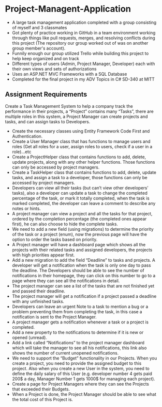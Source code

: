 # Project-Managent-Application
* A large task management application completed with a group consisting of myself and 3 classmates
* Got plenty of practice working in GitHub in a team environment working through things like pull requests, merges, and resolving conflicts during this project (The repository our group worked out of was on another group member's account).
* Funnily enough our group utilized Trello while building this project to help keep organized and on track
* Different types of users (Admin, Project Manager, Developer) each with their own views and sets of authorizations
* Uses an ASP.NET MVC Frameworks with a SQL Database
* Completed for the final project in my ADV Topics in C# SD-340 at MITT


## Assignment Requirements
Create a Task Management System to help a company track the performance in their projects, a
“Project” contains many “Tasks”, there are multiple roles in this system, a Project Manager can
create projects and tasks, and can assign tasks to Developers.

* Create the necessary classes using Entity Framework Code First and Authentication.
* Create a User Manager class that has functions to manage users and roles (Get all roles for a user, assign roles to users, check if a user in a role)...etc
* Create a ProjectHelper class that contains functions to add, delete, update projects, along with any other helper functions. Those functions can only be accessed by project managers.
* Create a TaskHelper class that contains functions to add, delete, update tasks, and assign a task to a developer, those functions can only be accessed by project managers.
* Developers can view all their tasks (but can’t view other developers’ tasks), also a developer can update a task to change the completed percentage of the task, or mark it totally completed, when the task is marked completed, the developer can leave a comment to describe any notes or hints.
* A project manager can view a project and all the tasks for that project, ordered by the completion percentage (the completed ones appear first), he can also choose to hide the complete tasks.
* We need to add a new field (using migrations) to determine the priority of the task or a project (enum), now the previous page will have the option to order the tasks based on priority.
* A Project manager will have a dashboard page which shows all the projects with their related tasks and assigned developers, the projects with high priorities appear first.
* Add a new migration to add the field “Deadline” to tasks and projects. A developer will get a notification when the task is only one day to pass the deadline. The Developers should be able to see the number of notifications in their homepage, they can click on this number to go to a page where they can see all the notifications in detail.
* The project manager can see a list of the tasks that are not finished yet and passed their deadline.
* The project manager will get a notification if a project passed a deadline with any unfinished tasks.
* Developers can leave an urgent Note to a task to mention a bug or a problem preventing them from completing the task, in this case a notification is sent to the Project Manager.
* A project manager gets a notification whenever a task or a project is completed.
* Add a new property to the notifications to determine if it is new or opened (unread).
* Add a link called “Notifications” to the project manager dashboard which will take the manager to see all his notifications, this link also shows the number of current unopened notifications.
* We need to support the “Budget” functionality in our Projects. When you create a project, you need to provide the assigned budget to this project. Also when you create a new User in the system, you need to define the daily salary of this User (e.g. developer number 4 gets paid 200$ a day, Manager Number 1 gets 1000$ for managing each project).
* Create a page for Project Managers where they can see the Projects that exceeded their Budgets.
* When a Project is done, the Project Manager should be able to see what the total cost of this Project is.
